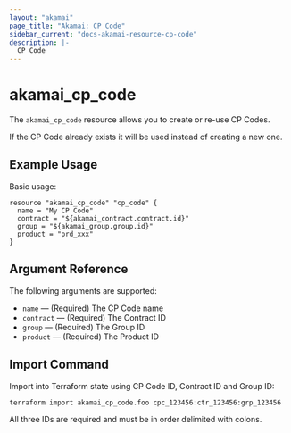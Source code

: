 ```yaml
---
layout: "akamai"
page_title: "Akamai: CP Code"
sidebar_current: "docs-akamai-resource-cp-code"
description: |-
  CP Code
---
```


# akamai_cp_code


The `akamai_cp_code` resource allows you to create or re-use CP Codes.

If the CP Code already exists it will be used instead of creating a new one.

## Example Usage

Basic usage:

```hcl
resource "akamai_cp_code" "cp_code" {
  name = "My CP Code"
  contract = "${akamai_contract.contract.id}"
  group = "${akamai_group.group.id}"
  product = "prd_xxx"
}
```

## Argument Reference

The following arguments are supported:

* `name` — (Required) The CP Code name
* `contract` — (Required) The Contract ID
* `group` — (Required) The Group ID
* `product` — (Required) The Product ID

## Import Command

Import into Terraform state using CP Code ID, Contract ID and Group ID:

```
terraform import akamai_cp_code.foo cpc_123456:ctr_123456:grp_123456
```
All three IDs are required and must be in order delimited with colons.
